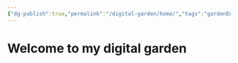 ```yaml
---
{"dg-publish":true,"permalink":"/digital-garden/home/","tags":"gardenEntry","dgHomeLink":true,"dgPassFrontmatter":false}
---
```



# Welcome to my digital garden

